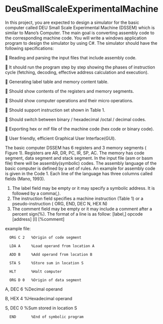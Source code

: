 # DeuSmallScaleExperimentalMachine

  In this project, you are expected to design a simulator for the basic computer called DEU Small Scale Experimental Machine (DSSEM) which is similar to Mano’s Computer. The main goal is converting assembly code to the corresponding machine code. You will write a windows application program to design the simulator by using C#. The simulator should have the following specifications:

   Reading and parsing the input files that include assembly code.
  
   It should run the program step by step showing the phases of instruction cycle (fetching, decoding, effective address calculation and execution).
  
   Generating label table and memory content table.
  
   Should show contents of the registers and memory segments.
  
   Should show computer operations and their micro operations.
  
   Should support instruction set shown in Table 1.
  
   Should switch between binary / hexadecimal /octal / decimal codes.
  
   Exporting hex or mif file of the machine code (hex code or binary code).
  
   User friendly, efficient Graphical User Interface(GUI).
  
  The basic computer DSSEM has 6 registers and 3 memory segments ( Figure 1). Registers are AR, DR, PC, IR, SP, AC. The memory has code segment, data segment and stack segment.
  In the input file (asm or basm file) there will be assembly(symbolic) codes. The assembly language of the basic computer is defined by a set of rules. An example for assembly code is given in the Code 1. Each line of the language has three columns called fields (Mano, 1993).
  
  1. The label field may be empty or it may specify a symbolic address. It is followed by a comma(,).
  2. The instruction field specifies a machine instruction (Table 1) or a pseudo-instruction ( ORG, END, DEC N, HEX N)
  3. The comment field may be empty or it may include a comment after a percent sign(%).
  The format of a line is as follow:
  [label,] opcode [address] [I] [%comment]
  
  
  example file: 
  
      ORG C 2   %Origin of code segment 
      
      LDA A     %Load operand from location A 
      
      ADD B     %Add operand from location B 
      
      STA S     %Store sum in location S 
      
      HLT       %Halt computer 
      
      ORG D 0   %Origin of data segment  
      
  A,  DEC 6     %Decimal operand  
  
  B,  HEX 4     %Hexadecimal operand  
  
  S,  DEC 0     %Sum stored in location S 
  
      END       %End of symbolic program
      
